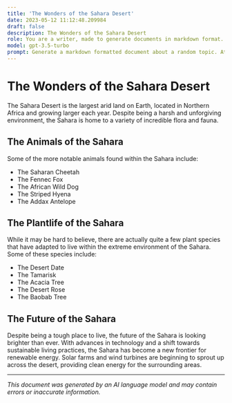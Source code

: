 ```yaml
---
title: 'The Wonders of the Sahara Desert'
date: 2023-05-12 11:12:48.209984
draft: false
description: The Wonders of the Sahara Desert
role: You are a writer, made to generate documents in markdown format. It is very important that all of the documents you generate are in valid markdown format.
model: gpt-3.5-turbo
prompt: Generate a markdown formatted document about a random topic. At the bottom, include a disclaimer explaining that the document was generated by you. The first line of the document should be the title. Make sure that the entire document is in proper markdown format, using a mix of various tags to make the document visually appealing.
---
```


# The Wonders of the Sahara Desert 

The Sahara Desert is the largest arid land on Earth, located in Northern Africa and growing larger each year. Despite being a harsh and unforgiving environment, the Sahara is home to a variety of incredible flora and fauna. 

## The Animals of the Sahara 

Some of the more notable animals found within the Sahara include:

- The Saharan Cheetah
- The Fennec Fox 
- The African Wild Dog 
- The Striped Hyena 
- The Addax Antelope 

## The Plantlife of the Sahara 

While it may be hard to believe, there are actually quite a few plant species that have adapted to live within the extreme environment of the Sahara. Some of these species include:

- The Desert Date 
- The Tamarisk 
- The Acacia Tree 
- The Desert Rose 
- The Baobab Tree 

## The Future of the Sahara 

Despite being a tough place to live, the future of the Sahara is looking brighter than ever. With advances in technology and a shift towards sustainable living practices, the Sahara has become a new frontier for renewable energy. Solar farms and wind turbines are beginning to sprout up across the desert, providing clean energy for the surrounding areas. 

---

*This document was generated by an AI language model and may contain errors or inaccurate information.*